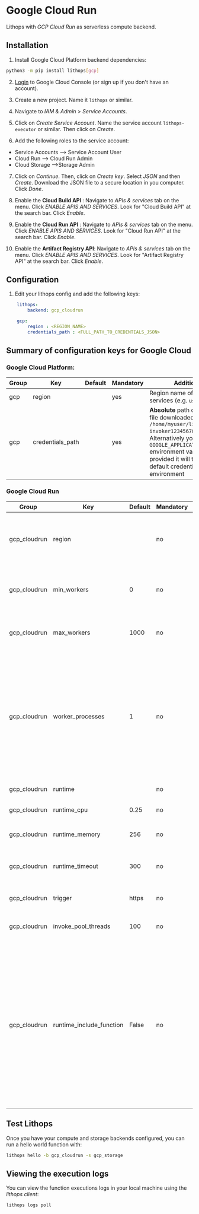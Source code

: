 # Google Cloud Run

Lithops with *GCP Cloud Run* as serverless compute backend.

## Installation

1. Install Google Cloud Platform backend dependencies:

```bash
python3 -m pip install lithops[gcp]
```

2. [Login](https://console.cloud.google.com) to Google Cloud Console (or sign up if you don't have an account).

3. Create a new project. Name it `lithops` or similar.

4. Navigate to *IAM & Admin* > *Service Accounts*.

5. Click on *Create Service Account*. Name the service account `lithops-executor` or similar. Then click on *Create*.

6. Add the following roles to the service account:
 - Service Accounts --> Service Account User
 - Cloud Run --> Cloud Run Admin
 - Cloud Storage -->Storage Admin

7. Click on *Continue*. Then, click on *Create key*. Select *JSON* and then *Create*. Download the JSON file to a secure location in you computer. Click *Done*.

8. Enable the **Cloud Build API** : Navigate to *APIs & services* tab on the menu. Click *ENABLE APIS AND SERVICES*. Look for "Cloud Build API" at the search bar. Click *Enable*.

9. Enable the **Cloud Run API** : Navigate to *APIs & services* tab on the menu. Click *ENABLE APIS AND SERVICES*. Look for "Cloud Run API" at the search bar. Click *Enable*.

10. Enable the **Artifact Registry API**: Navigate to *APIs & services* tab on the menu. Click *ENABLE APIS AND SERVICES*. Look for "Artifact Registry API" at the search bar. Click *Enable*.

## Configuration

1. Edit your lithops config and add the following keys:

```yaml
    lithops:
        backend: gcp_cloudrun

    gcp:
        region : <REGION_NAME>
        credentials_path : <FULL_PATH_TO_CREDENTIALS_JSON>
```

## Summary of configuration keys for Google Cloud

### Google Cloud Platform:

|Group|Key|Default|Mandatory|Additional info|
|---|---|---|---|---|
|gcp | region | |yes | Region name of the GCP services (e.g. `us-east1`) |
|gcp | credentials_path | | yes | **Absolute** path of your JSON key file downloaded in step 7 (e.g. `/home/myuser/lithops-invoker1234567890.json`). Alternatively you can set `GOOGLE_APPLICATION_CREDENTIALS` environment variable. If not provided it will try to load the default credentials from the environment|

### Google Cloud Run
|Group|Key|Default|Mandatory|Additional info|
|---|---|---|---|---|
|gcp_cloudrun | region | |no | Region name (e.g. `us-east1`). Lithops will use the region set under the `gcp` section if it is not set here |
|gcp_cloudrun | min_workers | 0 | no | Minimum number of workers of a given runtime to keep in warm status|
|gcp_cloudrun | max_workers | 1000 | no | Maximum number of workers to scale a given runtime|
|gcp_cloudrun | worker_processes | 1 | no | Number of Lithops processes within a given worker. This can be used to parallelize function activations within a worker. It is recommendable to set this value to the same number of CPUs of the container. |
|gcp_cloudrun | runtime |  |no | Container image name|
|gcp_cloudrun | runtime_cpu | 0.25 |no | CPU limit. Default 0.25vCPU |
|gcp_cloudrun | runtime_memory | 256 |no | Memory limit in MB. Default 256Mi |
|gcp_cloudrun | runtime_timeout | 300 |no | Runtime timeout in seconds. Default 5 minutes |
|gcp_cloudrun | trigger | https  | no | Currently it supports 'https' trigger|
|gcp_cloudrun | invoke_pool_threads | 100 |no | Number of concurrent threads used for invocation |
|gcp_cloudrun | runtime_include_function | False | no | If set to true, Lithops will automatically build a new runtime, including the function's code, instead of transferring it through the storage backend at invocation time. This is useful when the function's code size is large (in the order of 10s of MB) and the code does not change frequently |

## Test Lithops
Once you have your compute and storage backends configured, you can run a hello world function with:

```bash
lithops hello -b gcp_cloudrun -s gcp_storage
```

## Viewing the execution logs

You can view the function executions logs in your local machine using the *lithops client*:

```bash
lithops logs poll
```